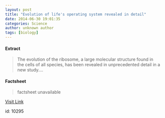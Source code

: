```yaml
---
layout: post
title: "Evolution of life's operating system revealed in detail"
date: 2014-06-30 19:01:35
categories: Science
author: unknown author
tags: [biology]
---
```



#### Extract
>The evolution of the ribosome, a large molecular structure found in the cells of all species, has been revealed in unprecedented detail in a new study....

#### Factsheet
>factsheet unavailable

[Visit Link](http://phys.org/news323359278.html)

id:   10295


